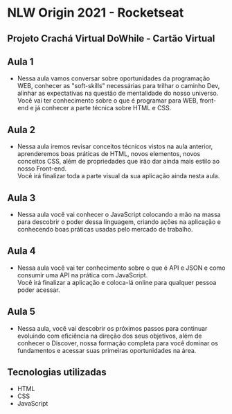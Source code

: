 # NLW Origin 2021 - Rocketseat
## Projeto Crachá Virtual DoWhile - Cartão Virtual <br>

## Aula 1
* Nessa aula vamos conversar sobre oportunidades da programação WEB, conhecer as "soft-skills" necessárias para trilhar o caminho Dev, alinhar as expectativas na questão de mentalidade do nosso universo.<br>
Você vai ter conhecimento sobre o que é programar para WEB, front-end e já conhecer a parte técnica sobre HTML e CSS.<br>

## Aula 2
* Nessa aula iremos revisar conceitos técnicos vistos na aula anterior, aprenderemos boas práticas de HTML, novos elementos, novos conceitos CSS, além de propriedades que irão dar ainda mais estilo ao nosso Front-end.<br>
Você irá finalizar toda a parte visual da sua aplicação ainda nesta aula.<br>

## Aula 3
* Nessa aula você vai conhecer o JavaScript colocando a mão na massa para descobrir o poder dessa linguagem, 
criando ações na aplicação e conhecendo boas práticas usadas pelo mercado de trabalho.

## Aula 4
* Nessa aula você vai ter conhecimento sobre o que é API e JSON e como consumir uma API na prática com JavaScript.<br>
Você irá finalizar a aplicação e coloca-lá online para qualquer pessoa poder acessar.

## Aula 5
* Nessa aula, você vai descobrir os próximos passos para continuar evoluindo com eficiência na direção dos seus objetivos, além de conhecer o Discover,
nossa formação completa para você dominar os fundamentos e acessar suas primeiras oportunidades na área.

## Tecnologias utilizadas
* HTML
* CSS
* JavaScript
